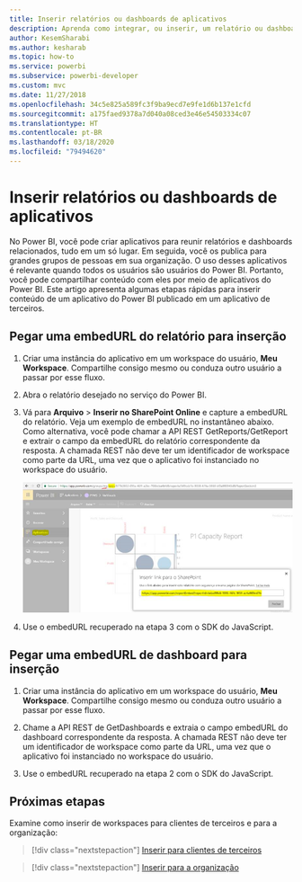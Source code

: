 ```yaml
---
title: Inserir relatórios ou dashboards de aplicativos
description: Aprenda como integrar, ou inserir, um relatório ou dashboard de um aplicativo do Power BI e não de um workspace.
author: KesemSharabi
ms.author: kesharab
ms.topic: how-to
ms.service: powerbi
ms.subservice: powerbi-developer
ms.custom: mvc
ms.date: 11/27/2018
ms.openlocfilehash: 34c5e825a589fc3f9ba9ecd7e9fe1d6b137e1cfd
ms.sourcegitcommit: a175faed9378a7d040a08ced3e46e54503334c07
ms.translationtype: HT
ms.contentlocale: pt-BR
ms.lasthandoff: 03/18/2020
ms.locfileid: "79494620"
---
```

# <a name="embed-reports-or-dashboards-from-apps"></a>Inserir relatórios ou dashboards de aplicativos

No Power BI, você pode criar aplicativos para reunir relatórios e dashboards relacionados, tudo em um só lugar. Em seguida, você os publica para grandes grupos de pessoas em sua organização. O uso desses aplicativos é relevante quando todos os usuários são usuários do Power BI. Portanto, você pode compartilhar conteúdo com eles por meio de aplicativos do Power BI. Este artigo apresenta algumas etapas rápidas para inserir conteúdo de um aplicativo do Power BI publicado em um aplicativo de terceiros.

## <a name="grab-a-report-embedurl-for-embedding"></a>Pegar uma embedURL do relatório para inserção

1. Criar uma instância do aplicativo em um workspace do usuário, **Meu Workspace**. Compartilhe consigo mesmo ou conduza outro usuário a passar por esse fluxo.

2. Abra o relatório desejado no serviço do Power BI.

3. Vá para **Arquivo** > **Inserir no SharePoint Online** e capture a embedURL do relatório. Veja um exemplo de embedURL no instantâneo abaixo. Como alternativa, você pode chamar a API REST GetReports/GetReport e extrair o campo da embedURL do relatório correspondente da resposta. A chamada REST não deve ter um identificador de workspace como parte da URL, uma vez que o aplicativo foi instanciado no workspace do usuário.

    ![Inserir de aplicativos](media/embed-from-apps/embed-from-app.png)

4. Use o embedURL recuperado na etapa 3 com o SDK do JavaScript.

## <a name="grab-a-dashboard-embedurl-for-embedding"></a>Pegar uma embedURL de dashboard para inserção

1. Criar uma instância do aplicativo em um workspace do usuário, **Meu Workspace**. Compartilhe consigo mesmo ou conduza outro usuário a passar por esse fluxo.

2. Chame a API REST de GetDashboards e extraia o campo embedURL do dashboard correspondente da resposta. A chamada REST não deve ter um identificador de workspace como parte da URL, uma vez que o aplicativo foi instanciado no workspace do usuário.

3. Use o embedURL recuperado na etapa 2 com o SDK do JavaScript.

## <a name="next-steps"></a>Próximas etapas

Examine como inserir de workspaces para clientes de terceiros e para a organização:

> [!div class="nextstepaction"]
>[Inserir para clientes de terceiros](embed-sample-for-customers.md)

> [!div class="nextstepaction"]
>[Inserir para a organização](embed-sample-for-your-organization.md)
